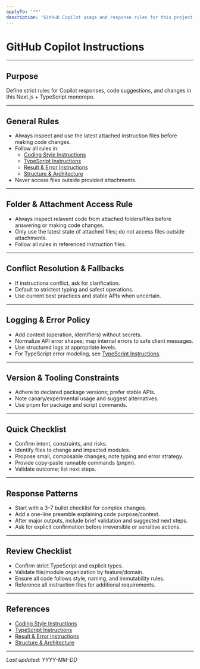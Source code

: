 ```yaml
---
applyTo: '**'
description: 'GitHub Copilot usage and response rules for this project.'
---
```


# GitHub Copilot Instructions

--- 

## Purpose

Define strict rules for Copilot responses, code suggestions, and changes in this Next.js + TypeScript monorepo.

---

## General Rules

- Always inspect and use the latest attached instruction files before making code changes.
- Follow all rules in:
    - [Coding Style Instructions](./instructions/coding-style.instructions.md)
    - [TypeScript Instructions](./instructions/typescript.instructions.md)
    - [Result & Error Instructions](./instructions/result-error.instructions.md)
    - [Structure & Architecture](./instructions/structure-architecture.instructions.md)
- Never access files outside provided attachments.

---

## Folder & Attachment Access Rule

- Always inspect relavent code from attached folders/files before answering or making code changes.
- Only use the latest state of attached files; do not access files outside attachments.
- Follow all rules in referenced instruction files.

---

## Conflict Resolution & Fallbacks

- If instructions conflict, ask for clarification.
- Default to strictest typing and safest operations.
- Use current best practices and stable APIs when uncertain.

---

## Logging & Error Policy

- Add context (operation, identifiers) without secrets.
- Normalize API error shapes; map internal errors to safe client messages.
- Use structured logs at appropriate levels.
- For TypeScript error modeling, see [TypeScript Instructions](./instructions/typescript.instructions.md).

---

## Version & Tooling Constraints

- Adhere to declared package versions; prefer stable APIs.
- Note canary/experimental usage and suggest alternatives.
- Use pnpm for package and script commands.

---

## Quick Checklist

- Confirm intent, constraints, and risks.
- Identify files to change and impacted modules.
- Propose small, composable changes; note typing and error strategy.
- Provide copy-paste runnable commands (pnpm).
- Validate outcome; list next steps.

---

## Response Patterns

- Start with a 3–7 bullet checklist for complex changes.
- Add a one-line preamble explaining code purpose/context.
- After major outputs, include brief validation and suggested next steps.
- Ask for explicit confirmation before irreversible or sensitive actions.

---

## Review Checklist

- Confirm strict TypeScript and explicit types.
- Validate file/module organization by feature/domain.
- Ensure all code follows style, naming, and immutability rules.
- Reference all instruction files for additional requirements.

---

## References

- [Coding Style Instructions](./instructions/coding-style.instructions.md)
- [TypeScript Instructions](./instructions/typescript.instructions.md)
- [Result & Error Instructions](./instructions/result-error.instructions.md)
- [Structure & Architecture](./instructions/structure-architecture.instructions.md)

---

_Last updated: YYYY-MM-DD_
